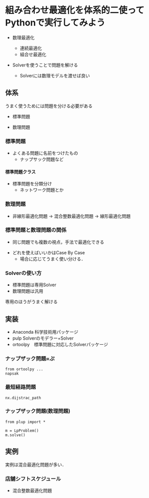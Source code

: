 # 組み合わせ最適化を体系的二使ってPythonで実行してみよう

* 数理最適化
  * 連続最適化
  * 組合せ最適化

* Solverを使うことで問題を解ける
  * Solverには数理モデルを渡せば良い

## 体系

うまく使うためには問題を分ける必要がある
+ 標準問題
* 数理問題

### 標準問題

+ よくある問題に名前をつけたもの
  * ナップサック問題など

#### 標準問題クラス

+ 標準問題を分類分け
  + ネットワーク問題とか

### 数理問題

+ 非線形最適化問題
-> 混合整数最適化問題
-> 線形最適化問題

### 標準問題と数理問題の関係

+ 同じ問題でも複数の視点，手法で最適化できる
* どれを使えばいいかはCase By Case
  + 場合に応じてうまく使い分ける．

### Solverの使い方

* 標準問題は専用Solver
* 数理問題は汎用

専用のほうがうまく解ける

## 実装

+ Anaconda 科学技術用パッケージ
+ pulp Solverのモデラー+Solver
+ ortoolpy　標準問題に対応したSolverパッケージ

### ナップザック問題≈ぷ

```
from ortoolpy ...
napsak

```

### 最短経路問題

```
nx.dijstrac_path
```

### ナップザック問題(数理問題)

```
from plup import *

m = LpProblem()
m.solve()
```

## 実例

実例は混合最適化問題が多い．

### 店舗シフトスケジュール

+ 混合整数最適化問題
